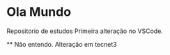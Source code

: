 # Ola Mundo
 Repositorio de estudos
 Primeira alteração no VSCode.

** Não entendo.
Alteração em tecnet3
